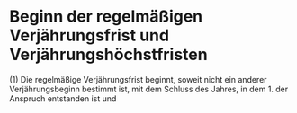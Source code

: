 # Beginn der regelmäßigen Verjährungsfrist und Verjährungshöchstfristen

(1) Die regelmäßige Verjährungsfrist beginnt, soweit nicht ein anderer Verjährungsbeginn bestimmt ist, mit dem Schluss des Jahres, in dem  1.
 der Anspruch entstanden ist und